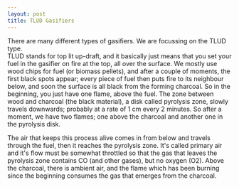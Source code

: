 ```yaml
---
layout: post
title: TLUD Gasifiers
---
```


There are many different types of gasifiers. We are focussing on the TLUD type.  
TLUD stands for top lit up-draft, and it basically just means that you set your fuel in the gasifier on fire at the top, all over the surface.
We mostly use wood chips for fuel (or biomass pellets), and after a couple of moments, the first black spots appear; 
every piece of fuel then puts fire to its neighbour below, and soon the surface is all black from the forming charcoal. 
So in the beginning, you just have one flame, above the fuel.
The zone between wood and charcoal (the black material), a disk called pyrolysis zone, slowly travels downwards; probably at a rate of 1 cm every 2 minutes. 
So after a moment, we have two flames; one above the charcoal and another one in the pyrolysis disk. 

The air that keeps this process alive comes in from below and travels through the fuel, then it reaches the pyrolysis zone.
It's called primary air and it's flow must be somewhat throttled so that the gas that leaves the pyrolysis zone contains CO 
(and other gases), but no oxygen (O2). Above the charcoal, there is ambient air, and the flame which has been burning 
since the beginning consumes the gas that emerges from the charcoal.



